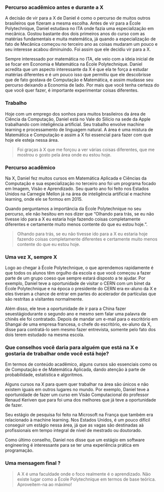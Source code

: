 ### Percurso acadêmico antes e durante a X

A decisão de vir para a X de Daniel é como o percurso de muitos outros brasileiros que fizeram a mesma escolha. Antes de vir para a École Polytechnique, Daniel estudava no ITA onde fazia uma especialização em mecânica. Gostou bastante dos dois primeiros anos do curso com as matérias fundamentais e muita matemática, já quando a especialização de fato de Mecânica começou no terceiro ano as coisas mudaram um pouco e seu interesse acabou diminuindo. Foi assim que ele decidiu vir para a X.

Sempre interessado por matemática no ITA, ele veio com a ideia inicial de se focar em Economia e Matemática na École Polytechnique. Daniel acredita que um aspecto interessante da X é que ela te força a estudar matérias diferentes e é um pouco isso que permitiu que ele descobrisse que de fato gostava de Computação e Matemática, e assim mudasse seu percurso deixando a Economia de lado. Por mais que você tenha certeza do que você quer fazer, é importante experimentar coisas diferentes.

### Trabalho

Hoje com um emprego dos sonhos para muitos brasileiros da área de Ciência da Computação, Daniel está no Vale do Silício na sede da Apple trabalhando com inteligência artificial. Seu trabalho envolve machine learning e processamento de linguagem natural. A área é uma mistura de Matemática e Computação e assim a X foi essencial para fazer com que hoje ele esteja nessa área.

> Foi graças à X que me forçou a ver várias coisas diferentes, que me mostrou o gosto pela área onde eu estou hoje.

### Percurso acadêmico

Na X, Daniel fez muitos cursos em Matemática Aplicada e Ciências da Computação e sua especialização no terceiro ano foi um programa focado em Imagem, Visão e Aprendizado. Seu quarto ano foi feito nos Estados Unidos na Carnegie Mellon já na área de inteligência artificial e machine learning, onde ele se formou em 2015.

​Quando perguntamos a importância da École Polytechnique no seu percurso, ele não hesitou em nos dizer que “Olhando para trás, se eu não tivesse ido para a X eu estaria hoje fazendo coisas completamente diferentes e certamente muito menos contente do que eu estou hoje.“.

> Olhando para trás, se eu não tivesse ido para a X eu estaria hoje fazendo coisas completamente diferentes e certamente muito menos contente do que eu estou hoje.

### Uma vez X, sempre X

Logo ao chegar à École Polytechnique, o que aprendemos rapidamente é que todos os alunos têm orgulho da escola e que você começou a fazer parte de um grupo coeso que sempre estará disposto a te ajudar. Por exemplo, Daniel teve a oportunidade de visitar o CERN com um binet da École Polytechnique e na época o presidente do CERN era ex-aluno da X e eles tiveram a chance de entrar em partes do acelerador de partículas que são restritas a visitantes normalmente.

Além disso, ele teve a oportunidade de ir para a China fazer seuestágiodurante o segundo ano e mesmo sem falar uma palavra de chinês ele foi contratado. Depois de mandar um e-mail para o escritório em Shangai de uma empresa francesa, o chefe do escritório, ex-aluno da X, disse para contratá-lo sem mesmo fazer entrevista, somente pelo fato dos dois terem estudado na mesma escola.

### Que conselhos você daria para alguém que está na X e gostaria de trabalhar onde você está hoje?

Em termos de conteúdo acadêmico, alguns cursos são essenciais como os de Computação e de Matemática Aplicada, dando atenção à parte de probabilidade, estatística e algoritmos.

Alguns cursos na X para quem quer trabalhar na área são únicos e não existem iguais em outros lugares no mundo. Por exemplo, Daniel teve a oportunidade de fazer um curso em Visão Computacional do professor Renaud Keriven que para foi uma dos melhores que já teve a oportunidade de fazer.

Seu estágio de pesquisa foi feito na Microsoft na França que também era relacionado à machine learning. Nos Estados Unidos, é um pouco difícil conseguir um estágio nessa área, já que as vagas são destinadas aà profissionais em tempo integral de nível de mestrado ou doutorado.

Como último conselho, Daniel nos disse que um estágio em software engineering é interessante para se ter uma experiência prática em programação.

### Uma mensagem final ?

> A X é uma faculdade onde o foco realmente é o aprendizado. Não existe lugar como a École Polytechnique em termos de base teórica. Aproveitem-na ao máximo!